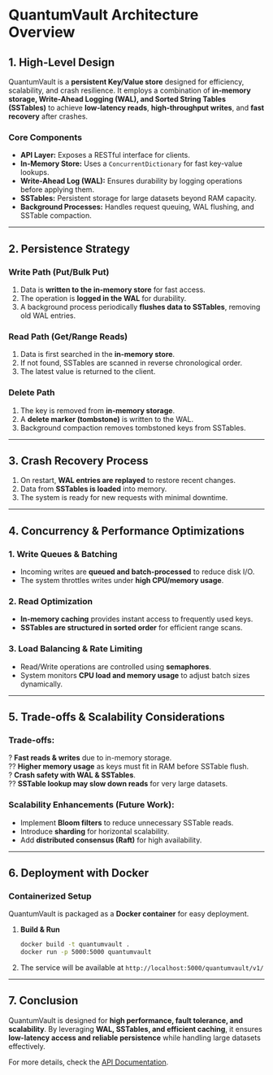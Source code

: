 # QuantumVault Architecture Overview

## 1. **High-Level Design**
QuantumVault is a **persistent Key/Value store** designed for efficiency, scalability, and crash resilience. It employs a combination of **in-memory storage, Write-Ahead Logging (WAL), and Sorted String Tables (SSTables)** to achieve **low-latency reads**, **high-throughput writes**, and **fast recovery** after crashes.

### **Core Components**
- **API Layer:** Exposes a RESTful interface for clients.
- **In-Memory Store:** Uses a `ConcurrentDictionary` for fast key-value lookups.
- **Write-Ahead Log (WAL):** Ensures durability by logging operations before applying them.
- **SSTables:** Persistent storage for large datasets beyond RAM capacity.
- **Background Processes:** Handles request queuing, WAL flushing, and SSTable compaction.

---

## 2. **Persistence Strategy**
### **Write Path (Put/Bulk Put)**
1. Data is **written to the in-memory store** for fast access.
2. The operation is **logged in the WAL** for durability.
3. A background process periodically **flushes data to SSTables**, removing old WAL entries.

### **Read Path (Get/Range Reads)**
1. Data is first searched in the **in-memory store**.
2. If not found, SSTables are scanned in reverse chronological order.
3. The latest value is returned to the client.

### **Delete Path**
1. The key is removed from **in-memory storage**.
2. A **delete marker (tombstone)** is written to the WAL.
3. Background compaction removes tombstoned keys from SSTables.

---

## 3. **Crash Recovery Process**
1. On restart, **WAL entries are replayed** to restore recent changes.
2. Data from **SSTables is loaded** into memory.
3. The system is ready for new requests with minimal downtime.

---

## 4. **Concurrency & Performance Optimizations**
### **1. Write Queues & Batching**
- Incoming writes are **queued and batch-processed** to reduce disk I/O.
- The system throttles writes under **high CPU/memory usage**.

### **2. Read Optimization**
- **In-memory caching** provides instant access to frequently used keys.
- **SSTables are structured in sorted order** for efficient range scans.

### **3. Load Balancing & Rate Limiting**
- Read/Write operations are controlled using **semaphores**.
- System monitors **CPU load and memory usage** to adjust batch sizes dynamically.

---

## 5. **Trade-offs & Scalability Considerations**
### **Trade-offs:**
? **Fast reads & writes** due to in-memory storage.  
?? **Higher memory usage** as keys must fit in RAM before SSTable flush.  
? **Crash safety with WAL & SSTables**.  
?? **SSTable lookup may slow down reads** for very large datasets.  

### **Scalability Enhancements (Future Work):**
- Implement **Bloom filters** to reduce unnecessary SSTable reads.
- Introduce **sharding** for horizontal scalability.
- Add **distributed consensus (Raft)** for high availability.

---

## 6. **Deployment with Docker**
### **Containerized Setup**
QuantumVault is packaged as a **Docker container** for easy deployment.
1. **Build & Run**
   ```sh
   docker build -t quantumvault .
   docker run -p 5000:5000 quantumvault
   ```
2. The service will be available at `http://localhost:5000/quantumvault/v1/`

---

## 7. **Conclusion**
QuantumVault is designed for **high performance, fault tolerance, and scalability**. By leveraging **WAL, SSTables, and efficient caching**, it ensures **low-latency access and reliable persistence** while handling large datasets effectively.

For more details, check the [API Documentation](api.md).

